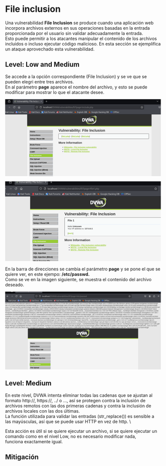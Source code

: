 # File inclusion
Una vulnerabilidad **File Inclusion** se produce cuando una aplicación web incorpora archivos externos en sus operaciones basadas en la entrada proporcionada por el usuario sin validar adecuadamente la entrada. \
Esto puede permitir a los atacantes manipular el contenido de los archivos incluidos o incluso ejecutar código malicioso.
En esta sección se ejemplifica un ataque aprovechado esta vulnerabilidad.
## Level: Low and Medium
Se accede a la opción correspondiente (File Inclusion) y se ve que se pueden elegri entre tres archivos. \
En al parámetro **page** aparece el nombre del archivo, y esto se puede modificar para mostrar lo que el atacante desee.

![Acceso file include](https://github.com/PPS11148274/apache_hardening/blob/main/DVWA/file_inclusion/asset/Inicio%20file%20include.png)

![Carga file1](https://github.com/PPS11148274/apache_hardening/blob/main/DVWA/file_inclusion/asset/file1.png) 

En la barra de direcciones se cambia el parámetro **page** y se pone el que se quiere ver, en este ejempo: **/etc/passwd.** \
Como se ve en la imagen siguiente, se muestra el contenido del archivo deseado.

![Muestra /etc/passwd](https://github.com/PPS11148274/apache_hardening/blob/main/DVWA/file_inclusion/asset/passwd.png)

## Level: Medium

En este nivel, DVWA intenta eliminar todas las cadenas que se ajustan al formato http://, https://, ../ o ..\., así se protegen contra la inclusión de archivos remotos con las dos primeras cadenas y contra la inclusión de archivos locales con las dos últimas. \
La función utilizada para validar las entradas (str_replace()) es sensible a las mayúsculas, así que se puede usar HTTP en vez de http. \

Esta acción es útil si se quiere ejecutar un archivo, si se quiere ejecutar un comando como en el nivel Low, no es necesario modificar nada, \
funciona exactamente igual.

## Mitigación


